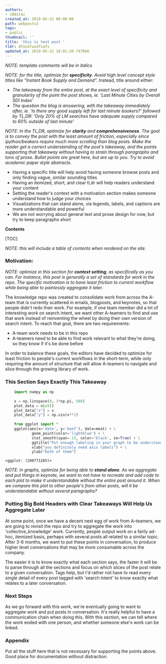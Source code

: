 ```yaml
---
authors:
- z001t4z
created_at: 2018-05-22 00:00:00
path: webposts3
tags:
- public
thumbnail: ''
title: 'this is test post '
tldr: dfasdfasdfsafs
updated_at: 2018-05-22 18:01:28.747666
---
```

*NOTE: template comments will be in italics*

*NOTE: for the title, optimize for **specificity**. Avoid high level concept
style titles like "Instant Book Supply and Demand".* Instead, title around
either:
 - *The takeaway from the entire post, at the exact level of specificity and
granularity of the point the post shows, ie. 'Last Minute Cities by Overall SDI
Index'*
 - *The question the blog is answering, with the takeaway immediately after, ie.
'Is there any good supply left for last minute bookers?' followed by TL,DR:
'Only 20% of LM searches have adequate supply compared to 60% outside of last
minute'*

*NOTE: In the TL,DR, optimize for **clarity** and **comprehensiveness**. The
goal is to convey the post with the least amount of friction, especially since
ipython/beakers require much more scrolling than blog posts. Make the reader get
a correct understanding of the post's takeaway, and the points supporting that
takeaway without having to strain through paragraphs and tons of prose. Bullet
points are great here, but are up to you. Try to avoid academic paper style
abstracts.*

 - Having a specific title will help avoid having someone browse posts and only
finding vague, similar sounding titles
 - Having an itemized, short, and clear tl,dr will help readers understand your
content
 - Setting the reader's context with a motivation section makes someone
understand how to judge your choices
 - Visualizations that can stand alone, via legends, labels, and captions are
more understandable and powerful
 - We are not worrying about general text and prose design for now, but try to
keep paragraphs short


**Contents**

[TOC]

_NOTE: this will include a table of contents when rendered on the site._


### Motivation:

*NOTE: optimize in this section for **context setting**, as specifically as you
can. For instance, this post is generally a set of standards for work in the
repo. The specific motivation is to have least friction to current workflow
while being able to painlessly aggregate it later.*

The knowledge repo was created to consolidate work from across the A-team that
is currently scattered in emails, blogposts, and keynotes, so that people didn't
redo their work. For example, if one team member did a lot of interesting work
on search intent, we want other A-teamers to find and use that work instead of
reinventing the wheel by doing their own version of search intent. To reach that
goal, there are two requirements:

 - A-team work needs to be in this repo
 - A-teamers need to be able to find work relevant to what they're doing, so
they know if it's be done before

In order to balance these goals, the editors have decided to optimize for least
friction to people's current workflows in the short-term, while only requiring
the amount of structure that will allow A-teamers to navigate and slice through
the growing library of work.

### This Section Says Exactly This Takeaway

```python
    import numpy as np
    
    x = np.linspace(0, 3*np.pi, 500)
    plot_data = dict()
    plot_data["x"] = x
    plot_data["y"] = np.sin(x**2)
    
    from ggplot import *
    ggplot(aes(x='date', y='beef'), data=meat) + \
            geom_point(color='lightblue') + \
            stat_smooth(span=.15, color='black', se=True) + \
            ggtitle("Put enough labeling in your graph to be understood on its own") + \
            xlab("you definitely need axis labels") + \
            ylab("both of them")
```



    <ggplot: (280771265)>



*NOTE: in graphs, optimize for being able to **stand alone**. As we aggregate
and put things in keynote, we want to not have to recreate and add code to each
plot to make it understandable without the entire post around it. When we
compare this plot to other people's from other posts, will it be understandable
without several paragraphs?*

### Putting Big Bold Headers with Clear Takeaways Will Help Us Aggregate Later

At some point, once we have a decent nest egg of work from A-teamers, we are
going to revisit the repo and try to aggregate the work into
'collective_knowledge' work. Currently, people output work on a fairly ad-hoc,
itemized basis, perhaps with several posts all related to a similar topic. After
3-6 months, we want to put these points in conversation, to produce higher level
conversations that may be more consumable across the company.

The easier it is to know exactly what each section says, the faster it will be
to parse through all the sections and focus on which slices of the post relate
to a given conversation. Tags help, but I'd rather not have to read every single
detail of every post tagged with 'search intent' to know exactly what relates to
a later conversation.

### Next Steps

As we go forward with this work, we're eventually going to want to aggregate
work and put posts in conversation. It's really helpful to have a communication
chain when doing this. With this section, we can tell where the work ended with
one person, and whether someone else's work can be linked.

### Appendix

Put all the stuff here that is not necessary for supporting the points above.
Good place for documentation without distraction.
